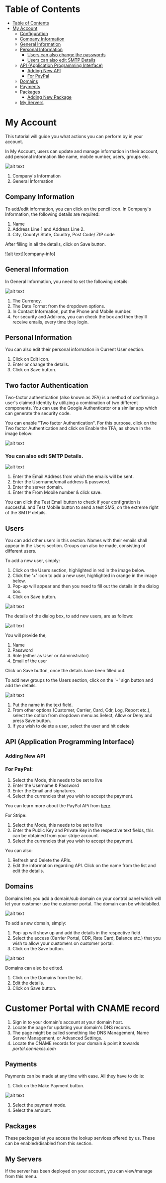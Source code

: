# Table of Contents

* [Table of Contents](#table-of-contents)
* [My Account](#my-account)
  * [Configuration](#configuration)
  * [Company Information](#company-information)
  * [General Information](#general-information)
  * [Personal Information](#personal-information)
  	* [Users can also change the passwords](#users-can-also-change-the-passwords)
  	* [Users can also edit SMTP Details](#users-can-also-edit-smtp-details)
  * [API (Application Programming Interface)](#api-application-programming-interface)
  	* [Adding New API](#adding-new-api)
  	* [For PayPal](#for-paypal)
  * [Domains](#domains)
  * [Payments](#payments)
  * [Packages](#packages)
  	* [Adding New Package](#adding-new-package)
  * [My Servers](#my-servers)


# My Account

This tutorial will guide you what actions you can perform by in your account.

In My Account, users can update and manage information in their account, add personal information like name, mobile number, users, groups etc.

![alt text][my-account]
 
1. Company's Information 
2. General Information

## Company Information

To add/edit information, you can click on the pencil icon. In Company's Information, the following details are required:

1. Name
2. Address Line 1 and Address Line 2. 
3. City, County/ State, Country, Post Code/ ZIP code

After filling in all the details, click on Save button.

![alt text][company-info]

## General Information

In General Information, you need to set the following details:

![alt text][general-info]
 
1. The Currency. 
2. The Date Format from the dropdown options.
3. In Contact Information, put the Phone and Mobile number.
4. For security and Add-ons, you can check the box and then they'll receive emails, every time they login.

## Personal Information

You can also edit their personal information in Current User section. 

1. Click on Edit icon.
2. Enter or change the details.
3. Click on Save button.


## Two factor Authentication
Two-factor authentication (also known as 2FA) is a method of confirming a user's claimed identity by utilizing a combination of two different components.
You can use the Google Authenticator or a similar app which can generate the security code.

You can enable "Two factor Authentication". For this purpose, click on the Two factor Authentication and click on Enable the TFA, as shown in the image below:

![alt text][tfa]
 
### You can also edit SMTP Details.

![alt text][smtp]
 
1. Enter the Email Address from which the emails will be sent.
2. Enter the Username/email address & password.
3. Enter the server domain.
4. Enter the  From Mobile number & click save.

You can click the Test Email button to check if your configration is succesful. and Test Mobile button to send a test SMS, on the extreme right of the SMTP details.

## Users 

You can add other users in this section. Names with their emails shall appear in the Users section. Groups can also be made, consisting of different users. 

To add a new user, simply:

1. Click on the Users section, highlighted in red in the image below.
2. Click the '+' icon to add a new user, highlighted in orange in the image below.
3. Pop-up will appear and then you need to fill out the details in the dialog box.
4. Click on Save button.
 
![alt text][users]

The details of the dialog box, to add new users, are as follows:

![alt text][user-config]

You will provide the,

1. Name
2. Password
3. Role (either as User or Administrator)
4. Email of the user

Click on Save button, once the details have been filled out. 

To add new groups to the Users section, click on the '+' sign button and add the details. 

![alt text][group-config]
 
1. Put the name in the text field.
2. From other options (Customer, Carrier, Card, Cdr, Log, Report etc.), select the option from dropdown menu as Select, Allow or Deny and press Save button.
3. If you wish to delete a user, select the user and hit delete

## API (Application Programming Interface)

### Adding New API

### For PayPal:
 
1. Select the Mode, this needs to be set to live
2. Enter the Username & Password
3. Enter the Email and signatures.
4. Select the currencies that you wish to accept the payment.

You can learn more about the PayPal APi from [here].

For Stripe:

1. Select the Mode,  this needs to be set to live
2. Enter the Public Key and Private Key in the respective text fields, this can be obtained from your stripe account.
3. Select the currencies that you wish to accept the payment.

You can also:

1. Refresh and Delete the APIs. 
2. Edit the information regarding API. Click on the name from the list and edit the details.

## Domains

Domains lets you add a domain/sub domain on your control panel which will let your customer use the customer portal. The domain can be whitelablled.

![alt text][domain]

To add a new domain, simply:

1. Pop-up will show up and add the details in the respective field.
2. Select the access (Carrier Portal, CDR, Rate Card, Balance etc.) that you wish to allow your customers on customer portal.
3. Click on the Save button.

![alt text][add-new-domain]

Domains can also be edited.

1. Click on the Domains from the list.
2. Edit the details.
3. Click on Save button.

# Customer Portal with CNAME record

1. Sign in to your domain's account at your domain host.
2. Locate the page for updating your domain's DNS records.
3. The page might be called something like DNS Management, Name Server Management, or Advanced Settings.
4. Locate the CNAME records for your domain & point it towards *portal.connexcs.com*

## Payments

Payments can be made at any time with ease. All they have to do is:

1. Click on the Make Payment button.

![alt text][payments]

3. Select the payment mode.
4. Select the amount.

## Packages

These packages let you access the lookup services offered by us. These can be enabled/disabled from this section.

## My Servers

If the server has been deployed on your account, you can view/manage from this menu.

[here]: <https://docs.connexcs.com/en/latest/customer-payments>
[my-account]: https://raw.githubusercontent.com/digipigeon/connexcs-user-docs/master/new-images/64.png "My Account"
[my-account-1]: https://raw.githubusercontent.com/digipigeon/connexcs-user-docs/master/new-images/65.png "My Account 1"
[general-info]: https://raw.githubusercontent.com/digipigeon/connexcs-user-docs/master/new-images/66.png "General-Info"
[tfa]: https://raw.githubusercontent.com/digipigeon/connexcs-user-docs/master/new-images/67.png "TFA"
[smtp]: https://raw.githubusercontent.com/digipigeon/connexcs-user-docs/master/new-images/68.png "SMTP"
[users]: https://raw.githubusercontent.com/digipigeon/connexcs-user-docs/master/new-images/69.png "Users"
[user-config]: https://raw.githubusercontent.com/digipigeon/connexcs-user-docs/master/new-images/70.png "User-Config"
[group-config]: https://raw.githubusercontent.com/digipigeon/connexcs-user-docs/master/new-images/71.png "Group-Config"
[api]: https://raw.githubusercontent.com/digipigeon/connexcs-user-docs/master/new-images/72.png "API"
[paypal-1]: https://raw.githubusercontent.com/digipigeon/connexcs-user-docs/master/new-images/73.png "Paypal 1"
[paypal]: https://raw.githubusercontent.com/digipigeon/connexcs-user-docs/master/new-images/74.png "Paypal"
[stripe]: https://raw.githubusercontent.com/digipigeon/connexcs-user-docs/master/new-images/75.png "Stripe"
[domain]: https://raw.githubusercontent.com/digipigeon/connexcs-user-docs/master/new-images/77.png "Domain"
[add-new-domain]: https://raw.githubusercontent.com/digipigeon/connexcs-user-docs/master/new-images/78.png "Add-New-Domain"
[payments]: https://raw.githubusercontent.com/digipigeon/connexcs-user-docs/master/new-images/79.png "Payments"
[payments-1]: https://raw.githubusercontent.com/digipigeon/connexcs-user-docs/master/new-images/80.png "Payments 1"
[package-user]: https://raw.githubusercontent.com/digipigeon/connexcs-user-docs/master/new-images/81.png "Package-Users"
[package]: https://raw.githubusercontent.com/digipigeon/connexcs-user-docs/master/new-images/82.png "Package"
[package-dialog-box]: https://raw.githubusercontent.com/digipigeon/connexcs-user-docs/master/new-images/83.png "Package-Dialog-Box"
[my-server]: https://raw.githubusercontent.com/digipigeon/connexcs-user-docs/master/new-images/83.png "My-Server"

[change-pwd]: https://raw.githubusercontent.com/digipigeon/connexcs-user-docs/master/new-images/change-pwd.png "Change-PWD"
[change-pwd-2]: https://raw.githubusercontent.com/digipigeon/connexcs-user-docs/master/new-images/change-pwd-2.png "Change-PWD-2"




